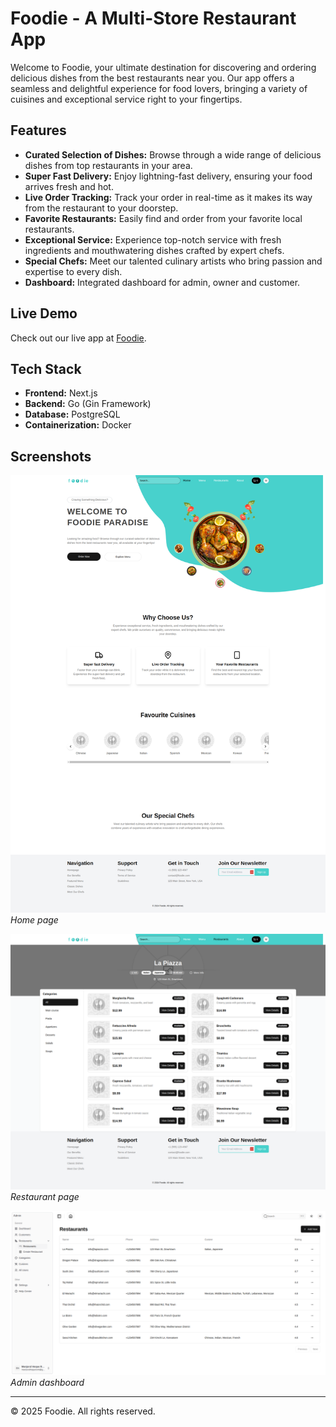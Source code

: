 # Foodie - A Multi-Store Restaurant App

Welcome to Foodie, your ultimate destination for discovering and ordering delicious dishes from the best restaurants near you. Our app offers a seamless and delightful experience for food lovers, bringing a variety of cuisines and exceptional service right to your fingertips.

## Features

- **Curated Selection of Dishes:** Browse through a wide range of delicious dishes from top restaurants in your area.
- **Super Fast Delivery:** Enjoy lightning-fast delivery, ensuring your food arrives fresh and hot.
- **Live Order Tracking:** Track your order in real-time as it makes its way from the restaurant to your doorstep.
- **Favorite Restaurants:** Easily find and order from your favorite local restaurants.
- **Exceptional Service:** Experience top-notch service with fresh ingredients and mouthwatering dishes crafted by expert chefs.
- **Special Chefs:** Meet our talented culinary artists who bring passion and expertise to every dish.
- **Dashboard:** Integrated dashboard for admin, owner and customer.


## Live Demo

Check out our live app at [Foodie](https://foodie.manjurulhoque.com/).

## Tech Stack

- **Frontend:** Next.js
- **Backend:** Go (Gin Framework)
- **Database:** PostgreSQL
- **Containerization:** Docker

## Screenshots

![Home Page](screenshots/home.png)
*Home page*

![Restaurant Page](screenshots/restaurant.png)
*Restaurant page*

![Admin dashboard](screenshots/admin.png)
*Admin dashboard*

---

© 2025 Foodie. All rights reserved.